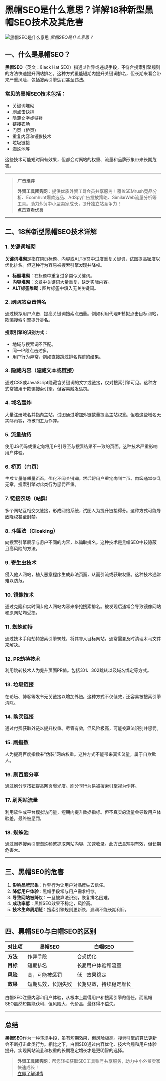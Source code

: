 # 黑帽SEO是什么意思？详解18种新型黑帽SEO技术及其危害

![黑帽SEO是什么意思](https://www.youhuaxing.cn/uploads/allimg/20230612/1-2306120Z503531.jpg)
*黑帽SEO是什么意思？*

## 一、什么是黑帽SEO？

**黑帽SEO**（英文：Black Hat SEO）指通过作弊或违规手段，不符合搜索引擎规则的方法快速提升网站排名。这种方式虽能短期内提升关键词排名，但长期来看会带来严重风险，包括搜索引擎惩罚甚至违法。

### 常见的黑帽SEO技术包括：

- 关键词堆砌
- 刷点击快排
- 隐藏文字或链接
- 链接农场
- 门页（桥页）
- 重复内容和镜像技术
- 垃圾链接
- 蜘蛛池等

这些技术可能短时间有效果，但都会对网站的权重、流量和品牌形象带来长期危害。

---

> **广告推荐**
> 
> **外贸工具团购网**：提供优质外贸工具会员共享服务！覆盖SEMrush竞品分析、Ecomhunt爆款选品、AdSpy广告投放策略、SimilarWeb流量分析等工具。助力外贸中小型卖家成长，提升独立站竞争力！  
> [点击查看优惠](https://bit.ly/waimao518)

---

## 二、18种新型黑帽SEO技术详解

### 1. 关键词堆砌
**关键词堆砌**是指在网页标题、内容或ALT标签中过度重复关键词，试图提高密度以优化排名。但这种行为容易被搜索引擎发现并降权。

- **标题堆砌**：在标题中重复过多类似关键词。
- **内容堆砌**：文章中关键词大量重复，缺乏实际内容。
- **ALT标签堆砌**：图片标签中填入无关关键词。

### 2. 刷网站点击排名
通过模拟用户点击，提高关键词搜索点击量。例如利用代理IP模拟点击目标网站，欺骗搜索引擎提升排名。

#### 搜索引擎的识别方式：
- 地域与搜索词不匹配。
- 同一IP段点击过多。
- 用户行为异常，例如直接跳过排名靠前的结果。

### 3. 隐藏内容（隐藏文本或链接）
通过CSS或JavaScript隐藏含关键词的文字或链接，仅对搜索引擎可见。这种方式常被用于欺骗搜索引擎，但容易触发惩罚。

### 4. 域名轰炸
大量注册域名并指向主站，试图通过增加外链数量提高主站权重。但若这些域名无实际内容，将被判定为作弊。

### 5. 流量劫持
使用JS代码或重定向将用户引导至与搜索结果不一致的页面。这种技术严重影响用户体验。

### 6. 桥页（门页）
生成大量低质量页面，优化不同关键词，然后将用户重定向到主页。内容通常杂乱无章，搜索引擎对此类行为惩罚严重。

### 7. 链接农场（站群）
多个网站互相交叉链接，形成网络系统，试图人为提升链接得分。这种方式可能导致降权甚至封禁。

### 8. 斗篷法（Cloaking）
向搜索引擎展示与用户不同的内容，以骗取排名。这种技术是黑帽SEO中较隐蔽且高风险的方法。

### 9. 寄生虫技术
侵入他人网站，植入恶意程序生成非法页面，从而引流或获取权重。这种技术通常难以防范。

### 10. 镜像技术
通过克隆和实时同步他人网站内容来争抢搜索排名。被发现后通常会导致镜像网站和原网站均受损。

### 11. 蜘蛛劫持
通过技术手段劫持搜索引擎蜘蛛，将其导入目标网站。通常需要及时清理木马文件来解决。

### 12. PR劫持技术
利用跳转技术人为提升页面PR值。包括301、302跳转以及域名绑定等方式。

### 13. 垃圾链接
在论坛、博客等发布无关链接以增加外链。这种方式不仅低效，还容易被搜索引擎清除。

### 14. 购买链接
通过付费获取外链以提升权重。尽管有效，但风险极高，可能被算法识别并惩罚。

### 15. 刷指数
人为提高百度指数来“伪装”网站权重。这种方式不能带来真实流量，属于自欺欺人。

### 16. 刷百度分享
通过刷分享按钮提高网页曝光度。刷分享行为易被搜索引擎视为作弊。

### 17. 刷网站流量
利用软件或平台模拟访问量，短期内提升数据指标。但不真实的流量会导致用户体验差，最终被惩罚。

### 18. 蜘蛛池
通过圈养搜索引擎蜘蛛频繁抓取网站内容，加速收录。此方法虽短期有效，但长期危害大。

---

## 三、黑帽SEO的危害

1. **影响品牌形象**：作弊行为让用户对品牌失去信任。
2. **降低用户体验**：黑帽手段常与用户需求相悖。
3. **导致网站被降权**：一旦被算法识别，恢复排名困难。
4. **成功率低**：黑帽SEO效果不稳定，风险高。
5. **技术生命周期短**：搜索引擎规则更新快，漏洞不能长期利用。

---

## 四、黑帽SEO与白帽SEO的区别

| 对比项     | 黑帽SEO                    | 白帽SEO                     |
|------------|----------------------------|-----------------------------|
| **方法**   | 作弊手段                   | 合规优化                   |
| **目标**   | 短期排名                   | 长期用户体验和流量          |
| **风险**   | 高，可能被惩罚             | 低，效果稳定                |
| **效果**   | 短期见效，长期失败         | 长期见效，持续稳定增长      |

白帽SEO注重内容和用户体验，从根本上赢得用户和搜索引擎的信任。而黑帽SEO虽然短期能获利，但风险大、代价高，最终得不偿失。

---

## 总结

**黑帽SEO**作为一种违规手段，虽有短期效果，但风险极高。搜索引擎的算法更新会不断打击此类行为。相比之下，白帽SEO通过内容优化、技术合规和用户体验提升，实现网站流量和权重的长期稳定增长才是更明智的选择。

> **外贸工具团购网**：帮您轻松获取SEO工具账号共享服务，助力中小外贸卖家快速成长！  
> [立即了解详情](https://bit.ly/waimao518)
